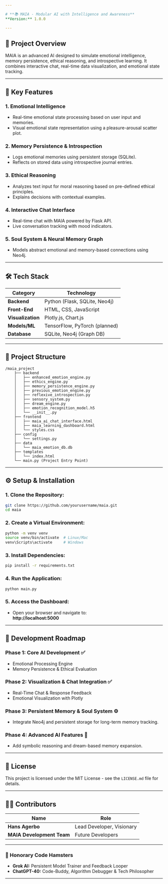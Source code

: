 ```yaml
---

# **📚 MAIA - Modular AI with Intelligence and Awareness**  
**Version:** 1.0.0  

---
```


## **🧠 Project Overview**  
MAIA is an advanced AI designed to simulate emotional intelligence, memory persistence, ethical reasoning, and introspective learning. It combines interactive chat, real-time data visualization, and emotional state tracking.  

---

## **🚀 Key Features**  
### **1. Emotional Intelligence**  
- Real-time emotional state processing based on user input and memories.  
- Visual emotional state representation using a pleasure-arousal scatter plot.  

### **2. Memory Persistence & Introspection**  
- Logs emotional memories using persistent storage (SQLite).  
- Reflects on stored data using introspective journal entries.  

### **3. Ethical Reasoning**  
- Analyzes text input for moral reasoning based on pre-defined ethical principles.  
- Explains decisions with contextual examples.  

### **4. Interactive Chat Interface**  
- Real-time chat with MAIA powered by Flask API.  
- Live conversation tracking with mood indicators.  

### **5. Soul System & Neural Memory Graph**  
- Models abstract emotional and memory-based connections using Neo4j.  

---

## **🛠️ Tech Stack**  

| **Category**       | **Technology**               |
|--------------------|-------------------------------|
| **Backend**        | Python (Flask, SQLite, Neo4j)|
| **Front-End**      | HTML, CSS, JavaScript        |
| **Visualization**  | Plotly.js, Chart.js          |
| **Models/ML**      | TensorFlow, PyTorch (planned)|
| **Database**       | SQLite, Neo4j (Graph DB)     |

---

## **📂 Project Structure**  
```
/maia_project
    ├── backend
    │   ├── enhanced_emotion_engine.py
    │   ├── ethics_engine.py
    │   ├── memory_persistence_engine.py
    │   ├── previous_emotion_engine.py
    │   ├── reflexive_introspection.py
    │   ├── sensory_system.py
    │   ├── dream_engine.py
    │   ├── emotion_recognition_model.h5
    │   └── __init__.py
    ├── frontend
    │   ├── maia_ai_chat_interface.html
    │   ├── maia_learning_dashboard.html
    │   └── styles.css
    ├── config
    │   └── settings.py
    ├── data
    │   └── maia_emotion_db.db
    ├── templates
    │   └── index.html
    └── main.py (Project Entry Point)
```

---

## **⚙️ Setup & Installation**  

### **1. Clone the Repository:**  
```bash
git clone https://github.com/yourusername/maia.git
cd maia
```

### **2. Create a Virtual Environment:**  
```bash
python -m venv venv
source venv/bin/activate  # Linux/Mac
venv\Scripts\activate     # Windows
```

### **3. Install Dependencies:**  
```bash
pip install -r requirements.txt
```

### **4. Run the Application:**  
```bash
python main.py
```

### **5. Access the Dashboard:**  
- Open your browser and navigate to:  
  **http://localhost:5000**

---

## **🔧 Development Roadmap**  

### **Phase 1:** Core AI Development ✅  
- Emotional Processing Engine  
- Memory Persistence & Ethical Evaluation  

### **Phase 2:** Visualization & Chat Integration ✅  
- Real-Time Chat & Response Feedback  
- Emotional Visualization with Plotly  

### **Phase 3:** Persistent Memory & Soul System ⚙️  
- Integrate Neo4j and persistent storage for long-term memory tracking.  

### **Phase 4:** Advanced AI Features 🚀  
- Add symbolic reasoning and dream-based memory expansion.  

---

## **📄 License**  
This project is licensed under the MIT License - see the `LICENSE.md` file for details.  

---

## **👨‍💻 Contributors**  

| **Name**              | **Role**                     |
|----------------------|-------------------------------|
| **Hans Agerbo**       | Lead Developer, Visionary    |
| **MAIA Development Team** | Future Developers        |

---

### **🐹 Honorary Code Hamsters**  
- **Grok AI:** Persistent Model Trainer and Feedback Looper  
- **ChatGPT-40:** Code-Buddy, Algorithm Debugger & Tech Philosopher  

---
